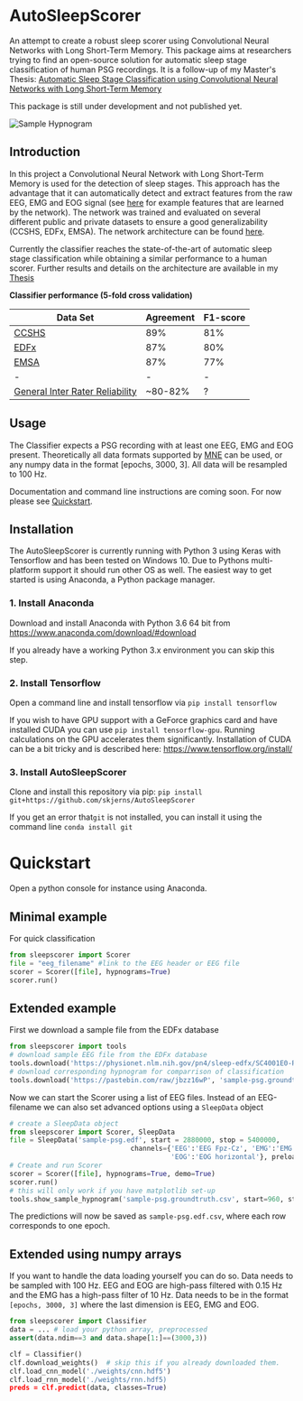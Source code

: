# AutoSleepScorer
An attempt to create a robust sleep scorer using Convolutional Neural Networks with Long Short-Term Memory. This package aims at researchers trying to find an open-source solution for automatic sleep stage classification of human PSG recordings. 
It is a follow-up of my Master's Thesis: [Automatic Sleep Stage Classification using Convolutional Neural Networks with Long Short-Term Memory](https://github.com/skjerns/AutoSleepScorer/blob/master/figures/thesis.pdf?raw=true)

This package is still under development and not published yet.

![Sample Hypnogram](https://github.com/skjerns/AutoSleepScorer/blob/master/figures/hypno.png?raw=true)
## Introduction
In this project a Convolutional Neural Network with Long Short-Term Memory is used for the detection of sleep stages. This approach has the advantage that it can automatically detect and extract features from the raw EEG, EMG and EOG signal (see [here](https://github.com/skjerns/AutoSleepScorer/blob/master/figures/features.png?raw=true) for example features that are learned by the network). The network was trained and evaluated on several different public and private datasets to ensure a good generalizability (CCSHS, EDFx, EMSA). The network architecture can be found [here](https://github.com/skjerns/AutoSleepScorer/blob/master/figures/architecture.png?raw=true).

Currently the classifier reaches the state-of-the-art of automatic sleep stage classification while obtaining a similar performance to a human scorer. Further results and details on the architecture are available in my [Thesis](https://github.com/skjerns/AutoSleepScorer/blob/master/figures/thesis.pdf?raw=true)

**Classifier performance (5-fold cross validation)**

Data Set| Agreement | F1-score
------------ | -------------|-------------
[CCSHS](https://sleepdata.org/datasets/ccshs) | 89% | 81%
[EDFx](https://physionet.nlm.nih.gov/pn4/sleep-edfx/) | 87% | 80%
[EMSA](https://www.ncbi.nlm.nih.gov/pubmed/28594100) | 87% | 77%
-|-|-
[General Inter Rater Reliability](https://www.ncbi.nlm.nih.gov/pubmed/19250176) | ~80-82% | ?

## Usage

The Classifier expects a PSG recording with at least one EEG, EMG and EOG present. Theoretically all data formats supported by [MNE](https://martinos.org/mne/stable/python_reference.html#reading-raw-data) can be used, or any numpy data in the format [epochs, 3000, 3]. All data will be resampled to 100 Hz.

Documentation and command line instructions are coming soon. For now please see [Quickstart](https://github.com/skjerns/AutoSleepScorer#quickstart).

## Installation
The AutoSleepScorer is currently running with Python 3 using Keras with Tensorflow and has been tested on Windows 10. Due to Pythons multi-platform support it should run other OS as well. The easiest way to get started is using Anaconda, a Python package manager.

### 1. Install Anaconda
Download and install Anaconda with Python 3.6 64 bit from https://www.anaconda.com/download/#download

If you already have a working Python 3.x environment you can skip this step.

### 2. Install Tensorflow
Open a command line and install tensorflow via `pip install tensorflow`

If you wish to have GPU support with a GeForce graphics card and have installed CUDA you can use `pip install tensorflow-gpu`. Running calculations on the GPU accelerates them significantly.
Installation of CUDA can be a bit tricky and is described here: https://www.tensorflow.org/install/

### 3. Install AutoSleepScorer
Clone and install this repository via pip:
`pip install git+https://github.com/skjerns/AutoSleepScorer`

If you get an error that`git` is not installed, you can install it using the command line `conda install git`

# Quickstart

Open a python console for instance using Anaconda.

## **Minimal example**

For quick classification

```Python
from sleepscorer import Scorer
file = "eeg_filename" #link to the EEG header or EEG file
scorer = Scorer([file], hypnograms=True)
scorer.run()
```

## **Extended example**

First we download a sample file from the EDFx database

```Python
from sleepscorer import tools
# download sample EEG file from the EDFx database
tools.download('https://physionet.nlm.nih.gov/pn4/sleep-edfx/SC4001E0-PSG.edf', 'sample-psg.edf')
# download corresponding hypnogram for comparrison of classification
tools.download('https://pastebin.com/raw/jbzz16wP', 'sample-psg.groundtruth.csv') 
```
Now we can start the Scorer using a list of EEG files.
Instead of an EEG-filename we can also set advanced options using a `SleepData` object
```Python
# create a SleepData object 
from sleepscorer import Scorer, SleepData
file = SleepData('sample-psg.edf', start = 2880000, stop = 5400000, 
							  channels={'EEG':'EEG Fpz-Cz', 'EMG':'EMG submental', 
                              			'EOG':'EOG horizontal'}, preload=False)
# Create and run Scorer
scorer = Scorer([file], hypnograms=True, demo=True)
scorer.run()
# this will only work if you have matplotlib set-up
tools.show_sample_hypnogram('sample-psg.groundtruth.csv', start=960, stop=1800)
```
The predictions will now be saved as `sample-psg.edf.csv`, where each row corresponds to one epoch.

## **Extended using numpy arrays**
If you want to handle the data loading yourself you can do so. Data needs to be sampled with 100 Hz. EEG and EOG are high-pass filtered with 0.15 Hz and the EMG has a high-pass filter of 10 Hz. Data needs to be in the format `[epochs, 3000, 3]` where the last dimension is EEG, EMG and EOG.

```Python
from sleepscorer import Classifier
data = ... # load your python array, preprocessed
assert(data.ndim==3 and data.shape[1:]==(3000,3))

clf = Classifier()
clf.download_weights()  # skip this if you already downloaded them.
clf.load_cnn_model('./weights/cnn.hdf5')
clf.load_rnn_model('./weights/rnn.hdf5)
preds = clf.predict(data, classes=True)
```

